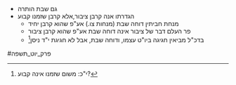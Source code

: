 * גם שבת הותרה
* הגדרתו אנה קרבן ציבור,אלא קרבן שזמנו קבוע
	* מנחת חביתין דוחה שבת (מנחות צו.) אע"פ שהוא קרבן יחיד
	* פר העלם דבר של ציבור אינה דוחה שבת אע"פ שהוא קרבן ציבור
	* בדכ"ל מביאין חגיגה ביו"ט עצמו, ודוחה שבת, אבל לא חגיגת י"ד ניסן[^1]

#פרק_יוט_תשפה

[^1]: י"כ: משום שזמנו אינה קבוע?
